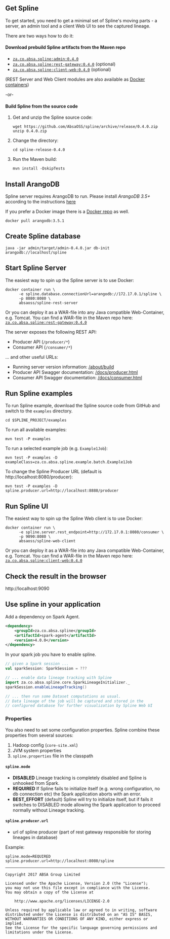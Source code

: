 ## Get Spline
To get started, you need to get a minimal set of Spline's moving parts - 
a server, an admin tool and a client Web UI to see the captured lineage.

There are two ways how to do it:

#### Download prebuild Spline artifacts from the Maven repo
-   [```za.co.absa.spline:admin:0.4.0```](https://repo1.maven.org/maven2/za/co/absa/spline/admin/0.4.0/)
-   [```za.co.absa.spline:rest-gateway:0.4.0```](https://repo1.maven.org/maven2/za/co/absa/spline/rest-gateway/0.4.0/) (optional)
-   [```za.co.absa.spline:client-web:0.4.0```](https://repo1.maven.org/maven2/za/co/absa/spline/client-web/0.4.0/) (optional)

(REST Server and Web Client modules are also available as [Docker containers](https://hub.docker.com/u/absaoss))

-or-

#### Build Spline from the source code
1.  Get and unzip the Spline source code:
    ```shell script
    wget https://github.com/AbsaOSS/spline/archive/release/0.4.0.zip
    unzip 0.4.0.zip
    ```
1.  Change the directory:
    ```shell script
    cd spline-release-0.4.0
    ```
1.  Run the Maven build:
    ```shell script
    mvn install -DskipTests
    ```

## Install ArangoDB
Spline server requires ArangoDB to run.
Please install _ArangoDB 3.5+_ according to the instructions [here](https://www.arangodb.com/docs/stable/getting-started-installation.html)

If you prefer a Docker image there is a [Docker repo](https://hub.docker.com/_/arangodb/) as well.
```shell script
docker pull arangodb:3.5.1
```

## Create Spline database
```shell script
java -jar admin/target/admin-0.4.0.jar db-init arangodb://localhost/spline
```

## Start Spline Server
The easiest way to spin up the Spline server is to use Docker:

```shell script
docker container run \
      -e spline.database.connectionUrl=arangodb://172.17.0.1/spline \
      -p 8080:8080 \
      absaoss/spline-rest-server
```

Or you can deploy it as a WAR-file into any Java compatible Web-Container, e.g. Tomcat.
You can find a WAR-file in the Maven repo here:
[```za.co.absa.spline:rest-gateway:0.4.0```](https://repo1.maven.org/maven2/za/co/absa/spline/rest-gateway/0.4.0/)

The server exposes the following REST API:
-   Producer API (`/producer/*`) 
-   Consumer API (`/consumer/*`)

... and other useful URLs:
-   Running server version information: [/about/build](http://localhost:8080/about/build)
-   Producer API Swagger documentation: [/docs/producer.html](http://localhost:8080/docs/producer.html) 
-   Consumer API Swagger documentation: [/docs/consumer.html](http://localhost:8080/docs/consumer.html) 

## Run Spline examples 
To run Spline example, download the Spline source code from GitHub and switch to the `examples` directory.     
```shell script
cd $SPLINE_PROJECT/examples
```

To run all available examples:
```shell script
mvn test -P examples
```

To run a selected example job (e.g. `Example1Job`):
```shell script
mvn test -P examples -D exampleClass=za.co.absa.spline.example.batch.Example1Job
``` 

To change the Spline Producer URL (default is http://localhost:8080/producer):
```shell script
mvn test -P examples -D spline.producer.url=http://localhost:8888/producer
```

## Run Spline UI
The easiest way to spin up the Spline Web client is to use Docker:

```shell script
docker container run \
      -e spline.server.rest_endpoint=http://172.17.0.1:8080/consumer \
      -p 9090:8080 \
      absaoss/spline-web-client
```

Or you can deploy it as a WAR-file into any Java compatible Web-Container, e.g. Tomcat.
You can find a WAR-file in the Maven repo here:
[```za.co.absa.spline:client-web:0.4.0```](https://repo1.maven.org/maven2/za/co/absa/spline/client-web/0.4.0/)

## Check the result in the browser
http://localhost:9090
 
## Use spline in your application
Add a dependency on Spark Agent.
```xml
<dependency>
    <groupId>za.co.absa.spline</groupId>
    <artifactId>spark-agent</artifactId>
    <version>4.0.0</version>
</dependency>
```
In your spark job you have to enable spline.
```scala
// given a Spark session ...
val sparkSession: SparkSession = ???

// ... enable data lineage tracking with Spline
import za.co.absa.spline.core.SparkLineageInitializer._
sparkSession.enableLineageTracking()

// ... then run some Dataset computations as usual.
// Data lineage of the job will be captured and stored in the
// configured database for further visualization by Spline Web UI
```
### Properties

You also need to set some configuration properties. Spline combine these properties from several sources:
1. Hadoop config (`core-site.xml`)
2. JVM system properties
3. `spline.properties` file in the classpath

#### `spline.mode`
- **DISABLED** Lineage tracking is completely disabled and Spline is unhooked from Spark.
- **REQUIRED** If Spline fails to initialize itself (e.g. wrong configuration, no db connection etc) 
    the Spark application aborts with an error.
- **BEST_EFFORT** (default) Spline will try to initialize itself, but if fails it switches to DISABLED mode allowing 
    the Spark application to proceed normally without Lineage tracking.

#### `spline.producer.url`
- url of spline producer (part of rest gateway responsible for storing lineages in database)

Example:
```properties
spline.mode=REQUIRED
spline.producer.url=http://localhost:8080/spline
```

---

    Copyright 2017 ABSA Group Limited
    
    Licensed under the Apache License, Version 2.0 (the "License");
    you may not use this file except in compliance with the License.
    You may obtain a copy of the License at
    
        http://www.apache.org/licenses/LICENSE-2.0
    
    Unless required by applicable law or agreed to in writing, software
    distributed under the License is distributed on an "AS IS" BASIS,
    WITHOUT WARRANTIES OR CONDITIONS OF ANY KIND, either express or implied.
    See the License for the specific language governing permissions and
    limitations under the License.
